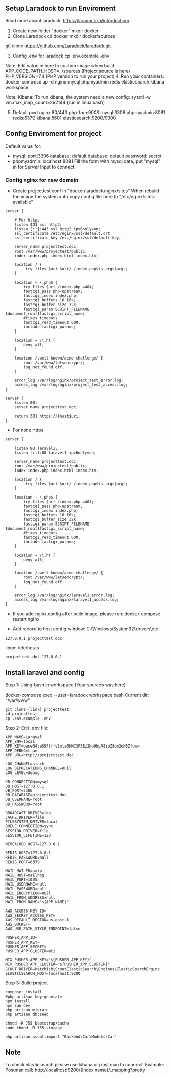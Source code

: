 ## Setup Laradock to run Enviroment
Read more about laradock: https://laradock.io/introduction/
1. Create new folder "docker"
mkdir docker
2. Clone Laradock
cd docker
mkdir docker/sources

git clone https://github.com/Laradock/laradock.git

3. Config .env for laradock
cp .env.example .env

Note:
Edit value in here to custom image when build
APP_CODE_PATH_HOST=../sources (Project source is here)
PHP_VERSION=7.4 (PHP version to run your project)
4. Run your containers:
docker-compose up -d nginx mysql phpmyadmin redis elasticsearch  kibana workspace

Note:
Kibana: To run kibana, the system need a new config:
sysctl -w vm.max_map_count=262144 (run in linux bash)

5. Default port
nginx 80/443
php-fpm:9003
mysql:3306
phpmyadmin:8081
redis:6379
kibana:5601
elasticsearch:9200/9300

## Config Enviroment for project
Default value for:
- mysql:
port:3306
database: default
database: default
password: secret
- phpmyadmin: localhost:8081
Fill the form with mysql data, put "mysql" in for Server Input to connect.

### Config nginx for new domain
- Create projecttest.conf in "docker/laradock/nginx/sites"
When rebuild the image the system auto copy config file here to "/etc/nginx/sites-available"

```
server {

    # For https
    listen 443 ssl http2;
    listen [::]:443 ssl http2 ipv6only=on;
    ssl_certificate /etc/nginx/ssl/default.crt;
    ssl_certificate_key /etc/nginx/ssl/default.key;

    server_name projecttest.doc;
    root /var/www/projectest/public;
    index index.php index.html index.htm;

    location / {
         try_files $uri $uri/ /index.php$is_args$args;
    }

    location ~ \.php$ {
        try_files $uri /index.php =404;
        fastcgi_pass php-upstream;
        fastcgi_index index.php;
        fastcgi_buffers 16 16k;
        fastcgi_buffer_size 32k;
        fastcgi_param SCRIPT_FILENAME $document_root$fastcgi_script_name;
        #fixes timeouts
        fastcgi_read_timeout 600;
        include fastcgi_params;
    }

    location ~ /\.ht {
        deny all;
    }

    location /.well-known/acme-challenge/ {
        root /var/www/letsencrypt/;
        log_not_found off;
    }

    error_log /var/log/nginx/project_test_error.log;
    access_log /var/log/nginx/project_test_access.log;
}

server {
    listen 80;
    server_name projecttest.doc;

    return 301 https://$host$uri;
}
```
- For none https
```
server {

    listen 80 laravel1;
    listen [::]:80 laravel1 ipv6only=on;

    server_name projecttest.doc;
    root /var/www/projectest/public;
    index index.php index.html index.htm;

    location / {
         try_files $uri $uri/ /index.php$is_args$args;
    }

    location ~ \.php$ {
        try_files $uri /index.php =404;
        fastcgi_pass php-upstream;
        fastcgi_index index.php;
        fastcgi_buffers 16 16k;
        fastcgi_buffer_size 32k;
        fastcgi_param SCRIPT_FILENAME $document_root$fastcgi_script_name;
        #fixes timeouts
        fastcgi_read_timeout 600;
        include fastcgi_params;
    }

    location ~ /\.ht {
        deny all;
    }

    location /.well-known/acme-challenge/ {
        root /var/www/letsencrypt/;
        log_not_found off;
    }

    error_log /var/log/nginx/laravel1_error.log;
    access_log /var/log/nginx/laravel1_access.log;
}
```

 - If you add nginx.config after build image, please run:
docker-compose restart nginx

- Add record to host config
window: C:\Windows\System32\drivers\etc
```
127.0.0.1 projecttest.doc
```
linux: /etc/hosts
```
projecttest.doc 127.0.0.1
```
## Install laravel and config
Step 1: Using bash in workspace (Your sources was here)

docker-compose exec --user=laradock workspace bash
Current dir: "/var/www"
```
git clone {link} projecttest
cd projecttest
cp .env.example .env
```
Step 2:  Edit .env file:
```
APP_NAME=Laravel
APP_ENV=local
APP_KEY=base64:eS9Ftffv1mla6HMC3F5Ez2Nb9hpA8ioZ8qm2oH5Zfuw=
APP_DEBUG=true
APP_URL=http://projecttest.doc

LOG_CHANNEL=stack
LOG_DEPRECATIONS_CHANNEL=null
LOG_LEVEL=debug

DB_CONNECTION=mysql
DB_HOST=127.0.0.1
DB_PORT=3306
DB_DATABASE=projecttest.doc
DB_USERNAME=root
DB_PASSWORD=root

BROADCAST_DRIVER=log
CACHE_DRIVER=file
FILESYSTEM_DRIVER=local
QUEUE_CONNECTION=sync
SESSION_DRIVER=file
SESSION_LIFETIME=120

MEMCACHED_HOST=127.0.0.1

REDIS_HOST=127.0.0.1
REDIS_PASSWORD=null
REDIS_PORT=6379

MAIL_MAILER=smtp
MAIL_HOST=mailhog
MAIL_PORT=1025
MAIL_USERNAME=null
MAIL_PASSWORD=null
MAIL_ENCRYPTION=null
MAIL_FROM_ADDRESS=null
MAIL_FROM_NAME="${APP_NAME}"

AWS_ACCESS_KEY_ID=
AWS_SECRET_ACCESS_KEY=
AWS_DEFAULT_REGION=us-east-1
AWS_BUCKET=
AWS_USE_PATH_STYLE_ENDPOINT=false

PUSHER_APP_ID=
PUSHER_APP_KEY=
PUSHER_APP_SECRET=
PUSHER_APP_CLUSTER=mt1

MIX_PUSHER_APP_KEY="${PUSHER_APP_KEY}"
MIX_PUSHER_APP_CLUSTER="${PUSHER_APP_CLUSTER}"
SCOUT_DRIVER=Matchish\ScoutElasticSearch\Engines\ElasticSearchEngine
ELASTICSEARCH_HOST=localhost:9200
```
Step 3: Build project
```
composer install
#php artisan key:generate
npm install
npm run dev
php artisan migrate
php artisan db:seed
```

```
chmod -R 755 bootstrap/cache
sudo chmod -R 755 storage
```

```
php artisan scout:import "Backend\Car\Models\Car"
```
## Note

To check elasticsearch please use kibana or post man to connect.
Example: Postman call: http://localhost:9200/{Index name}/_mapping?pretty
